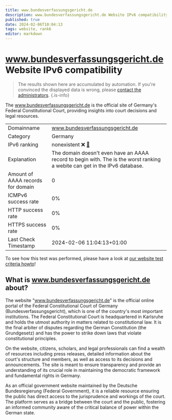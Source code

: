 ```yaml
---
title: www.bundesverfassungsgericht.de
description: www.bundesverfassungsgericht.de Website IPv6 compatibility
published: true
date: 2024-02-06T10:04:13
tags: website, rank6
editor: markdown
---
```


# www.bundesverfassungsgericht.de Website IPv6 compatibility

> The results shown here are accumulated by automation. If you're convinced the displayed data is wrong, please [contact the administrators](/howto/chat). 
{.is-info}

The www.bundesverfassungsgericht.de is the official site of Germany's Federal Constitutional Court, providing insights into court decisions and legal resources.


|   |   |
| - | - |
| Domainname | www.bundesverfassungsgericht.de
| Category | Germany |
| IPv6 ranking | nonexistent :x: [🔗](/howto/ranking) |
| Explanation | The domain doesn't even have an AAAA record to begin with. The is the worst ranking a webite can get in the IPv6 database. |
| Amount of AAAA records for domain | 0 |
| ICMPv6 success rate | 0%|
| HTTP success rate | 0% |
| HTTPS success rate | 0% |
| Last Check Timestamp | 2024-02-06 11:04:13+01:00 |

To see how this test was performed, please have a look at [our website test criteria howto](/howto/testcriteria/website)!


## What is www.bundesverfassungsgericht.de about?
The website "www.bundesverfassungsgericht.de" is the official online portal of the Federal Constitutional Court of Germany (Bundesverfassungsgericht), which is one of the country's most important institutions. The Federal Constitutional Court is headquartered in Karlsruhe and holds the utmost authority in matters related to constitutional law. It is the final arbiter of disputes regarding the German Constitution (the Grundgesetz) and has the power to strike down laws that violate constitutional principles.

On the website, citizens, scholars, and legal professionals can find a wealth of resources including press releases, detailed information about the court's structure and members, as well as access to its decisions and announcements. The site is meant to ensure transparency and provide an understanding of its crucial role in maintaining the democratic framework and fundamental rights in Germany.

As an official government website maintained by the Deutsche Bundesregierung (Federal Government), it is a reliable resource ensuring the public has direct access to the jurisprudence and workings of the court. The platform serves as a bridge between the court and the public, fostering an informed community aware of the critical balance of power within the German state.


